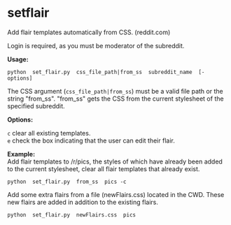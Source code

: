 setflair
========

Add flair templates automatically from CSS. (reddit.com)

Login is required, as you must be moderator of the subreddit.

**Usage:**
```
python  set_flair.py  css_file_path|from_ss  subreddit_name  [-options]
```

The CSS argument (`css_file_path|from_ss`) must be a valid file path or the string "from_ss". "from_ss" gets the CSS
from the current stylesheet of the specified subreddit.

**Options:**

`c` clear all existing templates.  
`e` check the box indicating that the user can edit their flair.

**Example:**  
Add flair templates to /r/pics, the styles of which have already been added to the current stylesheet, clear all flair
templates that already exist. 
```
python  set_flair.py  from_ss  pics -c
```
Add some extra flairs from a file (newFlairs.css) located in the CWD. These new flairs are added in addition to the existing
flairs.
```
python  set_flair.py  newFlairs.css  pics
```

